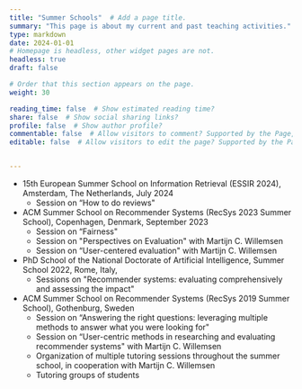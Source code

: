 ```yaml
---
title: "Summer Schools"  # Add a page title.
summary: "This page is about my current and past teaching activities."  # Add a page description.
type: markdown
date: 2024-01-01 
# Homepage is headless, other widget pages are not.
headless: true
draft: false

# Order that this section appears on the page.
weight: 30

reading_time: false  # Show estimated reading time?
share: false  # Show social sharing links?
profile: false  # Show author profile?
commentable: false  # Allow visitors to comment? Supported by the Page, Post, and Docs content types.
editable: false  # Allow visitors to edit the page? Supported by the Page, Post, and Docs content types.


---
```

- 15th European Summer School on Information Retrieval (ESSIR 2024), Amsterdam, The Netherlands, July 2024
  - Session on “How to do reviews"
- ACM Summer School on Recommender Systems (RecSys 2023 Summer School), Copenhagen, Denmark, September 2023
  - Session on “Fairness"
  - Session on "Perspectives on Evaluation" with Martijn C. Willemsen
  - Session on “User-centered evaluation" with Martijn C. Willemsen
- PhD School of the National Doctorate of Artificial Intelligence, Summer School 2022, Rome, Italy,
  - Sessions on "Recommender systems: evaluating comprehensively and assessing the impact"
- ACM Summer School on Recommender Systems (RecSys 2019 Summer School), Gothenburg, Sweden
  - Session on “Answering the right questions: leveraging multiple methods to answer what you were looking for"
  - Session on “User-centric methods in researching and evaluating recommender systems" with Martijn C. Willemsen
  - Organization of multiple tutoring sessions throughout the summer school, in cooperation with Martijn C. Willemsen
  - Tutoring groups of students
